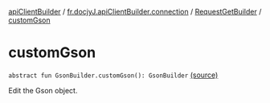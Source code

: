 [apiClientBuilder](../../index.md) / [fr.docjyJ.apiClientBuilder.connection](../index.md) / [RequestGetBuilder](index.md) / [customGson](./custom-gson.md)

# customGson

`abstract fun GsonBuilder.customGson(): GsonBuilder` [(source)](https://github.com/docjyj/apiClientBuilder/tree/master/src/main/kotlin/fr/docjyJ/apiClientBuilder/connection/RequestGetBuilder.kt#L121)

Edit the Gson object.

